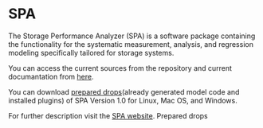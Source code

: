 SPA
===

The Storage Performance Analyzer (SPA) is a software package containing the functionality for the systematic measurement, analysis, and regression modeling specifically tailored for storage systems. 

You can access the current sources from the repository and current documantation from <a href="https://github.com/StoragePerformanceAnalyzer/SPA/blob/documentation/howto.pdf" target="_blank">here</a>. 

You can download <a href="https://github.com/StoragePerformanceAnalyzer/SPA/releases/tag/v1.0" target="_blank">prepared drops</a>(already generated model code and installed plugins) of SPA Version 1.0 for Linux, Mac OS, and Windows.


For further description visit the <a href="http://storageperformanceanalyzer.github.io/SPA" target="_blank">SPA website</a>. 
Prepared drops  
